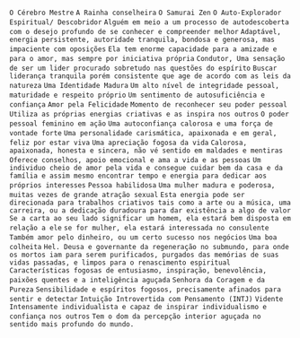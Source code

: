 `O Cérebro Mestre` `A Rainha conselheira` `O Samurai Zen` `O Auto-Explorador
Espiritual/ Descobridor` `Alguém em meio a um processo de autodescoberta com o
desejo profundo de se conhecer e compreender melhor` `Adaptável, energia
persistente, autoridade tranquila, bondosa e generosa, mas impaciente com
oposições` `Ela tem enorme capacidade para a amizade e para o amor, mas sempre
por iniciativa própria` `Condutor, Uma sensação de ser um lider procurado
sobretudo nas questões do espírito` `Buscar liderança tranquila porém
consistente que age de acordo com as leis da natureza` `Uma Identidade Madura`
`Um alto nível de integridade pessoal, maturidade e respeito próprio` `Um
sentimento de autosuficiência e confiança` `Amor pela Felicidade` `Momento de
reconhecer seu poder pessoal` `Utiliza as próprias energias criativas e as
inspira nos outros` `O poder pessoal feminino em ação` `Uma autoconfiança
calorosa e uma força de vontade forte` `Uma personalidade carismática,
apaixonada e em geral, feliz por estar viva` `Uma apreciação fogosa da vida`
`Calorosa, apaixonada, honesta e sincera, não vé sentido em maldades e
mentiras` `Oferece conselhos, apoio emocional e ama a vida e as pessoas` `Um
individuo cheio de amor pela vida e consegue cuidar bem da casa e da família e
assim mesmo encontrar tempo e energia para dedicar aos próprios interesses`
`Pessoa habilidosa` `Uma mulher madura e poderosa, muitas vezes de grande
atração sexual` `Esta energia pode ser direcionada para trabalhos criativos
tais como a arte ou a música, uma carreira, ou a dedicação duradoura para dar
existência a algo de valor` `Se a carta ao seu lado significar um homem, ela
estará bem disposta em relação a ele` `se for mulher, ela estará interessada
no consulente` `Também amor pelo dinheiro, ou um certo sucesso nos negócios`
`Uma boa colheita` `Hel. Deusa e governante da regeneração no submundo, para
onde os mortos iam para serem purificados, purgados das memórias de suas vidas
passadas, e limpos para o renascimento espiritual` `Características fogosas de
entusiasmo, inspiração, benevolência, paixões quentes e a inteligência
aguçada` `Senhora da Coragem e da Pureza` `Sensibilidade e espíritos fogosos,
precisamente afinados para sentir e detectar` `Intuição Introvertida com
Pensamento (INTJ)` `Vidente` `Intensamente individualista e capaz de inspirar
individualismo e confiança nos outros` `Tem o dom da percepção interior
aguçada no sentido mais profundo do mundo.`

